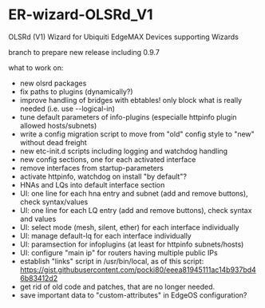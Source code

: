 # ER-wizard-OLSRd_V1
OLSRd (V1) Wizard for Ubiquiti EdgeMAX Devices supporting Wizards

branch to prepare new release including 0.9.7

what to work on:
* new olsrd packages
* fix paths to plugins (dynamically?)
* improve handling of bridges with ebtables! only block what is really needed (i.e. use --logical-in)
* tune default parameters of info-plugins (especialle httpinfo plugin allowed hosts/subnets)
* write a config migration script to move from "old" config style to "new" without dead freight
* new etc-init.d scripts including logging and watchdog handling
* new config sections, one for each activated interface
* remove interfaces from startup-parameters
* activate httpinfo, watchdog on install "by default"?
* HNAs and LQs into default interface section
* UI: one line for each hna entry and subnet (add and remove buttons), check syntax/values
* UI: one line for each LQ entry (add and remove buttons), check syntax and values
* UI: select mode (mesh, silent, ether) for each interface individually
* UI: manage default-lq for each interface individually
* UI: paramsection for infoplugins (at least for httpinfo subnets/hosts)
* UI: configure "main ip" for routers having multiple public IPs
* establish "links" script in /usr/bin/local, as of this script: https://gist.githubusercontent.com/pocki80/eeea81945111ac14b937bd46b83412d2
* get rid of old code and patches, that are no longer needed.
* save important data to "custom-attributes" in EdgeOS configuration?

